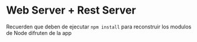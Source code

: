 # Web Server + Rest Server

Recuerden que deben de ejecutar ````npm install```` para reconstruir los modulos de Node
difruten de la app 